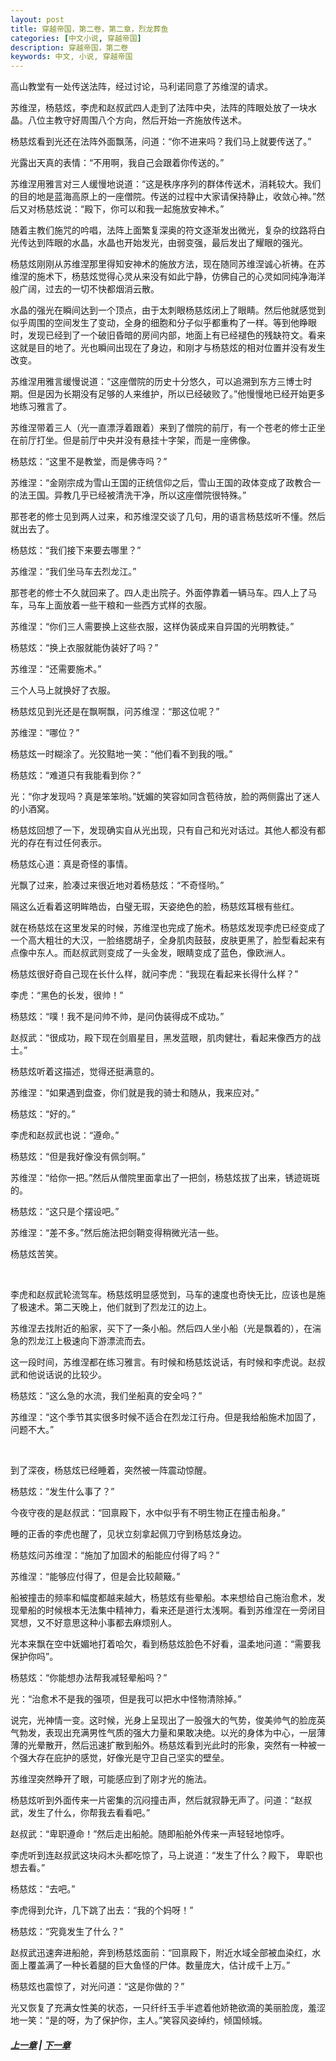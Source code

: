 ```yaml
---
layout: post
title: 穿越帝国，第二卷，第二章，烈龙葬鱼
categories: [中文小说, 穿越帝国]
description: 穿越帝国，第二卷
keywords: 中文, 小说, 穿越帝国
---
```


高山教堂有一处传送法阵，经过讨论，马利诺同意了苏维涅的请求。

苏维涅，杨慈炫，李虎和赵叔武四人走到了法阵中央，法阵的阵眼处放了一块水晶。八位主教守好周围八个方向，然后开始一齐施放传送术。

杨慈炫看到光还在法阵外面飘荡，问道：“你不进来吗？我们马上就要传送了。”

光露出天真的表情：“不用啊，我自己会跟着你传送的。”

苏维涅用雅言对三人缓慢地说道：“这是秩序序列的群体传送术，消耗较大。我们的目的地是蓝海高原上的一座僧院。传送的过程中大家请保持静止，收敛心神。”然后又对杨慈炫说：“殿下，你可以和我一起施放安神术。”

随着主教们施咒的吟唱，法阵上面繁复深奥的符文逐渐发出微光，复杂的纹路将白光传达到阵眼的水晶，水晶也开始发光，由弱变强，最后发出了耀眼的强光。

杨慈炫刚刚从苏维涅那里得知安神术的施放方法，现在随同苏维涅诚心祈祷。在苏维涅的施术下，杨慈炫觉得心灵从来没有如此宁静，仿佛自己的心灵如同纯净海洋般广阔，过去的一切不快都烟消云散。

水晶的强光在瞬间达到一个顶点，由于太刺眼杨慈炫闭上了眼睛。然后他就感觉到似乎周围的空间发生了变动，全身的细胞和分子似乎都重构了一样。等到他睁眼时，发现已经到了一个破旧昏暗的房间内部，地面上有已经褪色的残缺符文。看来这就是目的地了。光也瞬间出现在了身边，和刚才与杨慈炫的相对位置并没有发生改变。

苏维涅用雅言缓慢说道：“这座僧院的历史十分悠久，可以追溯到东方三博士时期。但是因为长期没有足够的人来维护，所以已经破败了。”他慢慢地已经开始更多地练习雅言了。

苏维涅带着三人（光一直漂浮着跟着）来到了僧院的前厅，有一个苍老的修士正坐在前厅打坐。但是前厅中央并没有悬挂十字架，而是一座佛像。

杨慈炫：“这里不是教堂，而是佛寺吗？”

苏维涅：“金刚宗成为雪山王国的正统信仰之后，雪山王国的政体变成了政教合一的法王国。异教几乎已经被清洗干净，所以这座僧院很特殊。”

那苍老的修士见到两人过来，和苏维涅交谈了几句，用的语言杨慈炫听不懂。然后就出去了。

杨慈炫：“我们接下来要去哪里？”

苏维涅：“我们坐马车去烈龙江。”

那苍老的修士不久就回来了。四人走出院子。外面停靠着一辆马车。四人上了马车，马车上面放着一些干粮和一些西方式样的衣服。

苏维涅：“你们三人需要换上这些衣服，这样伪装成来自异国的光明教徒。”

杨慈炫：“换上衣服就能伪装好了吗？”

苏维涅：“还需要施术。”

三个人马上就换好了衣服。

杨慈炫见到光还是在飘啊飘，问苏维涅：“那这位呢？”

苏维涅：“哪位？”

杨慈炫一时糊涂了。光狡黠地一笑：“他们看不到我的哦。”

杨慈炫：“难道只有我能看到你？”

光：“你才发现吗？真是笨笨哟。”妩媚的笑容如同含苞待放，脸的两侧露出了迷人的小酒窝。

杨慈炫回想了一下，发现确实自从光出现，只有自己和光对话过。其他人都没有都光的存在有过任何表示。

杨慈炫心道：真是奇怪的事情。

光飘了过来，脸凑过来很近地对着杨慈炫：“不奇怪哟。”

隔这么近看着这明眸皓齿，白璧无瑕，天姿绝色的脸，杨慈炫耳根有些红。

就在杨慈炫在这里发呆的时候，苏维涅也完成了施术。杨慈炫发现李虎已经变成了一个高大粗壮的大汉，一脸络腮胡子，全身肌肉鼓鼓，皮肤更黑了，脸型看起来有点像中东人。而赵叔武则变成了一头金发，眼睛变成了蓝色，像欧洲人。

杨慈炫很好奇自己现在长什么样，就问李虎：“我现在看起来长得什么样？”

李虎：“黑色的长发，很帅！”

杨慈炫：“噗！我不是问帅不帅，是问伪装得成不成功。”

赵叔武：“很成功，殿下现在剑眉星目，黑发蓝眼，肌肉健壮，看起来像西方的战士。”

杨慈炫听着这描述，觉得还挺满意的。

苏维涅：“如果遇到盘查，你们就是我的骑士和随从，我来应对。”

杨慈炫：“好的。”

李虎和赵叔武也说：“遵命。”

杨慈炫：“但是我好像没有佩剑啊。”

苏维涅：“给你一把。”然后从僧院里面拿出了一把剑，杨慈炫拔了出来，锈迹斑斑的。

杨慈炫：“这只是个摆设吧。”

苏维涅：“差不多。”然后施法把剑鞘变得稍微光洁一些。

杨慈炫苦笑。

<br>

李虎和赵叔武轮流驾车。杨慈炫明显感觉到，马车的速度也奇快无比，应该也是施了极速术。第二天晚上，他们就到了烈龙江的边上。

苏维涅去找附近的船家，买下了一条小船。然后四人坐小船（光是飘着的），在湍急的烈龙江上极速向下游漂流而去。

这一段时间，苏维涅都在练习雅言。有时候和杨慈炫说话，有时候和李虎说。赵叔武和他说话说的比较少。

杨慈炫：“这么急的水流，我们坐船真的安全吗？”

苏维涅：“这个季节其实很多时候不适合在烈龙江行舟。但是我给船施术加固了，问题不大。”

<br>

到了深夜，杨慈炫已经睡着，突然被一阵震动惊醒。

杨慈炫：“发生什么事了？”

今夜守夜的是赵叔武：“回禀殿下，水中似乎有不明生物正在撞击船身。”

睡的正香的李虎也醒了，见状立刻拿起佩刀守到杨慈炫身边。

杨慈炫问苏维涅：“施加了加固术的船能应付得了吗？”

苏维涅：“能够应付得了，但是会比较颠簸。”

船被撞击的频率和幅度都越来越大，杨慈炫有些晕船。本来想给自己施治愈术，发现晕船的时候根本无法集中精神力，看来还是道行太浅啊。看到苏维涅在一旁闭目冥想，又不好意思这种小事都去麻烦别人。

光本来飘在空中妩媚地打着哈欠，看到杨慈炫脸色不好看，温柔地问道：“需要我保护你吗”。

杨慈炫：“你能想办法帮我减轻晕船吗？”

光：“治愈术不是我的强项，但是我可以把水中怪物清除掉。”

说完，光神情一变。这时候，光身上呈现出了一股强大的气势，俊美帅气的脸庞英气勃发，表现出充满男性气质的强大力量和果敢决绝。以光的身体为中心，一层薄薄的光晕散开，然后迅速扩散到船外。杨慈炫看到光此时的形象，突然有一种被一个强大存在庇护的感觉，好像光是守卫自己坚实的壁垒。

苏维涅突然睁开了眼，可能感应到了刚才光的施法。

杨慈炫听到外面传来一片密集的沉闷撞击声，然后就寂静无声了。问道：“赵叔武，发生了什么，你帮我去看看吧。”

赵叔武：“卑职遵命！”然后走出船舱。随即船舱外传来一声轻轻地惊呼。

李虎听到连赵叔武这块闷木头都吃惊了，马上说道：“发生了什么？殿下， 卑职也想去看。”

杨慈炫：“去吧。”

李虎得到允许，几下跳了出去：“我的个妈呀！”

杨慈炫：“究竟发生了什么？”

赵叔武迅速奔进船舱，奔到杨慈炫面前：“回禀殿下，附近水域全部被血染红，水面上覆盖满了一种长着腿的巨大鱼怪的尸体。数量庞大，估计成千上万。”

杨慈炫也震惊了，对光问道：“这是你做的？”

光又恢复了充满女性美的状态，一只纤纤玉手半遮着他娇艳欲滴的美丽脸庞，羞涩地一笑：“是的呀，为了保护你，主人。”笑容风姿绰约，倾国倾城。

##### [上一章](/2020/03/22/TimeTravellerEmpire-2-1/) | [下一章](/2020/03/27/TimeTravellerEmpire-2-3/)